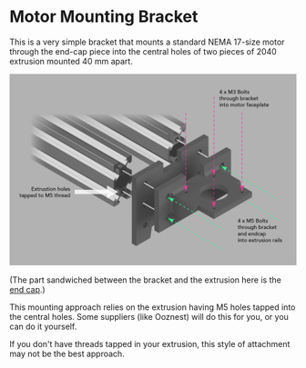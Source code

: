 # Motor Mounting Bracket

This is a very simple bracket that mounts a standard NEMA 17-size motor through the end-cap piece into the central holes of  two pieces of 2040 extrusion mounted 40 mm apart.

![motor-bracket-assembly-diagram.png](motor-bracket-assembly-diagram.png)

(The part sandwiched between the bracket and the extrusion here is the [end cap](/../extrusion-end-caps/).)

This mounting approach relies on the extrusion having M5 holes tapped into the central holes. Some suppliers (like Ooznest) will do this for you, or you can do it yourself.

If you don't have threads tapped in your extrusion, this style of attachment may not be the best approach.
